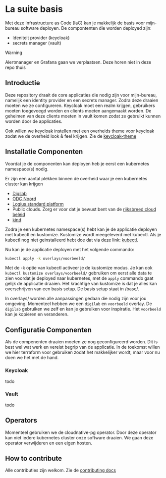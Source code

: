 # La suite basis

Met deze Infrastructure as Code (IaC) kan je makkelijk de basis voor mijn-bureau software deployen. De compontenten die worden deployed zijn:

* Ideniteit provider (keycloak)
* secrets manager (vault)

> [!WARNING]  
> Alertmanager en Grafana gaan we verplaatsen. Deze horen niet in deze repo thuis

## Introductie

Deze repository draait de core applicaties die nodig zijn voor mijn-bureau, namelijk een identity provider en een secrets manager. Zodra deze draaien moeten we ze configureren. Keycloak moet een realm krijgen, gebruikers moeten toegevoegd worden en clients moeten aangemaakt worden. De geheimen van deze clients moeten in vault komen zodat ze gebruikt kunnen worden door de applicaties.

Ook willen we keycloak instellen met een overheids theme voor keycloak zodat we de overheid look & feel krijgen. Zie de [keycloak-theme](https://github.com/MinBZK/keycloak-theme)

## Installatie Componenten

Voordat je de componenten kan deployen heb je eerst een kubernetes namespace(s) nodig.

Er zijn een aantal plekken binnen de overheid waar je een kubernetes cluster kan krijgen

- [Digilab](https://digilab.overheid.nl/)
- [ODC Noord](https://www.odc-noord.nl/)
- [Logius standard platform](https://www.logius.nl/domeinen/infrastructuur/standaard-platform)
- Public clouds. Zorg er voor dat je bewust bent van de [rijksbreed cloud beleid](https://www.rijksoverheid.nl/documenten/kamerstukken/2022/08/29/kamerbrief-rijksbreed-cloudbeleid-2022)
- [kind](https://kind.sigs.k8s.io/)

Zodra je een kubernetes namespace(s) hebt kan je de applicatie deployen met kubectl en kustomize. Kustomize wordt meegeleverd met kubectl. Als je kubectl nog niet geinstalleerd hebt doe dat via deze link: [kubectl](https://kubernetes.io/docs/tasks/tools/).

Nu kan je de applicatie deployen met het volgende commando:

```bash
kubectl apply -k overlays/voorbeeld/
```

Met de -k optie van kubectl activeer je de kustomize modus. Je kan ook `kubectl kustomize overlays/voorbeeld/` gebruiken om eerst alle data te zien voordat je deployed naar kubernetes, met de `apply` commando gaat gelijk de applicatie draaien. Het krachtige van kustomize is dat je alles kan overschrijven van een basis setup. De basis setup staat in /base/.

In overlays/ worden alle aanpassingen gedaan die nodig zijn voor jou omgeving. Momenteel hebben we een `digilab` en `voorbeeld` overlay. De `digilab` gebruiken we zelf en kan je gebruiken voor inspiratie. Het `voorbeeld` kan je kopiëren en veranderen.

## Configuratie Componenten

Als de compenenten draaien moeten ze nog geconfigureerd worden. Dit is best wel wat werk en vereist begrip van de applicatie. In de toekomst willen we hier terraform voor gebruiken zodat het makkelijker wordt, maar voor nu doen we het met de hand.

### Keycloak

todo

### Vault

todo

## Operators

Momenteel gebruiken we de cloudnative-pg operator. Door deze operator kan niet iedere kubernetes cluster onze software draaien. We gaan deze operator verwijderen en een eigen hosten.

## How to contribute

Alle contributies zijn welkom. Zie de [contributing docs](CONTRIBUTING.md)
